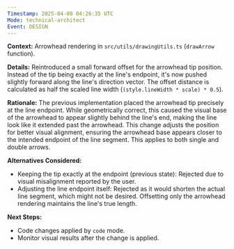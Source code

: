 ```yaml
---
Timestamp: 2025-04-08 04:26:35 UTC
Mode: technical-architect
Event: DESIGN
---
```


**Context:** Arrowhead rendering in `src/utils/drawingUtils.ts` (`drawArrow` function).

**Details:**
Reintroduced a small forward offset for the arrowhead tip position. Instead of the tip being exactly at the line's endpoint, it's now pushed slightly forward along the line's direction vector. The offset distance is calculated as half the scaled line width (`(style.lineWidth * scale) * 0.5`).

**Rationale:**
The previous implementation placed the arrowhead tip precisely at the line endpoint. While geometrically correct, this caused the visual base of the arrowhead to appear slightly behind the line's end, making the line look like it extended past the arrowhead. This change adjusts the position for better visual alignment, ensuring the arrowhead base appears closer to the intended endpoint of the line segment. This applies to both single and double arrows.

**Alternatives Considered:**
- Keeping the tip exactly at the endpoint (previous state): Rejected due to visual misalignment reported by the user.
- Adjusting the line endpoint itself: Rejected as it would shorten the actual line segment, which might not be desired. Offsetting only the arrowhead rendering maintains the line's true length.

**Next Steps:**
- Code changes applied by `code` mode.
- Monitor visual results after the change is applied.